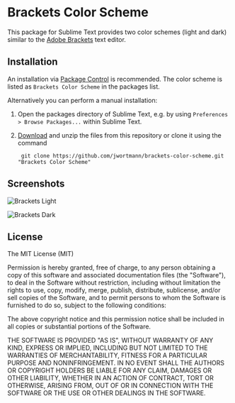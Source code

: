 # Brackets Color Scheme

This package for Sublime Text provides two color schemes (light and dark) similar to the [Adobe Brackets](http://brackets.io/) text editor.

## Installation

An installation via [Package Control](https://sublime.wbond.net/installation) is recommended. The color scheme is listed as `Brackets Color Scheme` in the packages list.

Alternatively you can perform a manual installation:

1. Open the packages directory of Sublime Text, e.g. by using `Preferences > Browse Packages...` within Sublime Text.
2. [Download](https://github.com/jwortmann/brackets-color-scheme/archive/master.zip) and unzip the files from this repository or clone it using the command

        git clone https://github.com/jwortmann/brackets-color-scheme.git "Brackets Color Scheme"

## Screenshots

![Brackets Light](http://i.imgur.com/5HoE6I2.png)

![Brackets Dark](http://i.imgur.com/HZ0acdw.png)

## License

The MIT License (MIT)

Permission is hereby granted, free of charge, to any person obtaining a copy
of this software and associated documentation files (the "Software"), to deal
in the Software without restriction, including without limitation the rights
to use, copy, modify, merge, publish, distribute, sublicense, and/or sell
copies of the Software, and to permit persons to whom the Software is
furnished to do so, subject to the following conditions:

The above copyright notice and this permission notice shall be included in all
copies or substantial portions of the Software.

THE SOFTWARE IS PROVIDED "AS IS", WITHOUT WARRANTY OF ANY KIND, EXPRESS OR
IMPLIED, INCLUDING BUT NOT LIMITED TO THE WARRANTIES OF MERCHANTABILITY,
FITNESS FOR A PARTICULAR PURPOSE AND NONINFRINGEMENT. IN NO EVENT SHALL THE
AUTHORS OR COPYRIGHT HOLDERS BE LIABLE FOR ANY CLAIM, DAMAGES OR OTHER
LIABILITY, WHETHER IN AN ACTION OF CONTRACT, TORT OR OTHERWISE, ARISING FROM,
OUT OF OR IN CONNECTION WITH THE SOFTWARE OR THE USE OR OTHER DEALINGS IN THE
SOFTWARE.